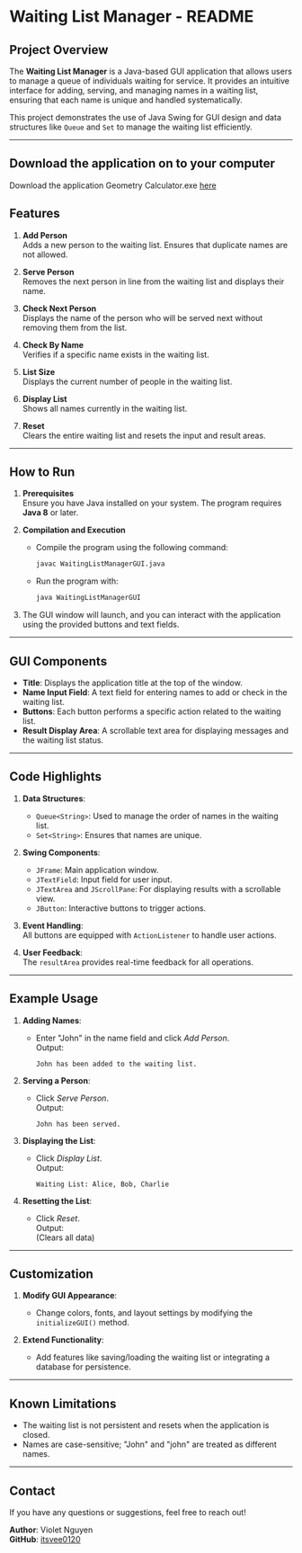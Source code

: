 # Waiting List Manager - README

## Project Overview

The **Waiting List Manager** is a Java-based GUI application that allows users to manage a queue of individuals waiting for service. It provides an intuitive interface for adding, serving, and managing names in a waiting list, ensuring that each name is unique and handled systematically.

This project demonstrates the use of Java Swing for GUI design and data structures like `Queue` and `Set` to manage the waiting list efficiently.

---

## Download the application on to your computer
Download the application Geometry Calculator.exe [here](https://drive.google.com/file/d/1-r_EyXH2sYvOoGV2jGeMgnPpQSmV1TQQ/view?usp=drive_link)

## Features

1. **Add Person**  
   Adds a new person to the waiting list. Ensures that duplicate names are not allowed.

2. **Serve Person**  
   Removes the next person in line from the waiting list and displays their name.

3. **Check Next Person**  
   Displays the name of the person who will be served next without removing them from the list.

4. **Check By Name**  
   Verifies if a specific name exists in the waiting list.

5. **List Size**  
   Displays the current number of people in the waiting list.

6. **Display List**  
   Shows all names currently in the waiting list.

7. **Reset**  
   Clears the entire waiting list and resets the input and result areas.

---

## How to Run

1. **Prerequisites**  
   Ensure you have Java installed on your system. The program requires **Java 8** or later.

2. **Compilation and Execution**
    - Compile the program using the following command:
      ```bash
      javac WaitingListManagerGUI.java
      ```
    - Run the program with:
      ```bash
      java WaitingListManagerGUI
      ```

3. The GUI window will launch, and you can interact with the application using the provided buttons and text fields.

---

## GUI Components

- **Title**: Displays the application title at the top of the window.
- **Name Input Field**: A text field for entering names to add or check in the waiting list.
- **Buttons**: Each button performs a specific action related to the waiting list.
- **Result Display Area**: A scrollable text area for displaying messages and the waiting list status.

---

## Code Highlights

1. **Data Structures**:
    - `Queue<String>`: Used to manage the order of names in the waiting list.
    - `Set<String>`: Ensures that names are unique.

2. **Swing Components**:
    - `JFrame`: Main application window.
    - `JTextField`: Input field for user input.
    - `JTextArea` and `JScrollPane`: For displaying results with a scrollable view.
    - `JButton`: Interactive buttons to trigger actions.

3. **Event Handling**:  
   All buttons are equipped with `ActionListener` to handle user actions.

4. **User Feedback**:  
   The `resultArea` provides real-time feedback for all operations.

---

## Example Usage

1. **Adding Names**:
    - Enter "John" in the name field and click *Add Person*.  
      Output:
      ```
      John has been added to the waiting list.
      ```

2. **Serving a Person**:
    - Click *Serve Person*.  
      Output:
      ```
      John has been served.
      ```

3. **Displaying the List**:
    - Click *Display List*.  
      Output:
      ```
      Waiting List: Alice, Bob, Charlie
      ```

4. **Resetting the List**:
    - Click *Reset*.  
      Output:  
      (Clears all data)

---

## Customization

1. **Modify GUI Appearance**:
    - Change colors, fonts, and layout settings by modifying the `initializeGUI()` method.

2. **Extend Functionality**:
    - Add features like saving/loading the waiting list or integrating a database for persistence.

---

## Known Limitations

- The waiting list is not persistent and resets when the application is closed.
- Names are case-sensitive; "John" and "john" are treated as different names.

---

## Contact

If you have any questions or suggestions, feel free to reach out!

**Author**: Violet Nguyen  
**GitHub**: [itsvee0120](https://github.com/itsvee0120)  

